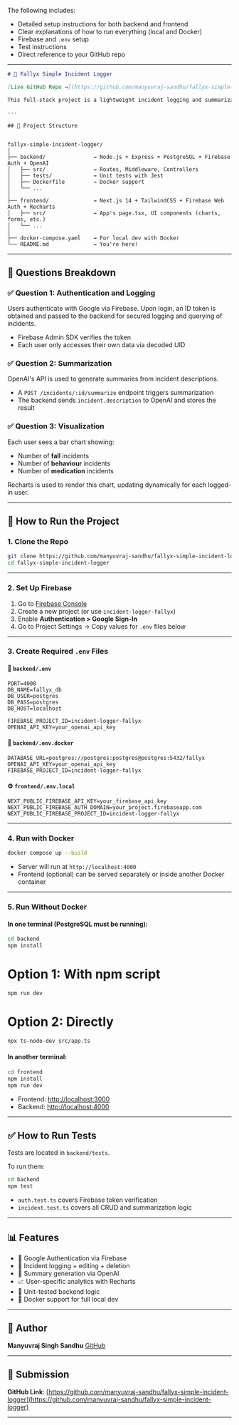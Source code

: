 The following includes:

* Detailed setup instructions for both backend and frontend
* Clear explanations of how to run everything (local and Docker)
* Firebase and `.env` setup
* Test instructions
* Direct reference to your GitHub repo

---

```markdown
# 🧠 Fallyx Simple Incident Logger

[Live GitHub Repo →](https://github.com/manyuvraj-sandhu/fallyx-simple-incident-logger)

This full-stack project is a lightweight incident logging and summarization tool. Users can log "fall", "medication", or "behaviour" incidents, generate summaries with AI (OpenAI API), and view visual analytics per user. Auth is powered by Firebase and all actions are secured with ID tokens.

---
```
```
## 📁 Project Structure


fallyx-simple-incident-logger/
│
├── backend/               → Node.js + Express + PostgreSQL + Firebase Auth + OpenAI
│   ├── src/               → Routes, Middleware, Controllers
│   ├── tests/             → Unit tests with Jest
│   ├── Dockerfile         → Docker support
│   └── ...
│
├── frontend/              → Next.js 14 + TailwindCSS + Firebase Web Auth + Recharts
│   ├── src/               → App's page.tsx, UI components (charts, forms, etc.)
│   └── ...
│
├── docker-compose.yaml    → For local dev with Docker
└── README.md              → You're here!

````

---

## 🧪 Questions Breakdown

### ✅ Question 1: Authentication and Logging
Users authenticate with Google via Firebase. Upon login, an ID token is obtained and passed to the backend for secured logging and querying of incidents.

- Firebase Admin SDK verifies the token
- Each user only accesses their own data via decoded UID

### ✅ Question 2: Summarization
OpenAI's API is used to generate summaries from incident descriptions.

- A `POST /incidents/:id/summarize` endpoint triggers summarization
- The backend sends `incident.description` to OpenAI and stores the result

### ✅ Question 3: Visualization
Each user sees a bar chart showing:
- Number of **fall** incidents
- Number of **behaviour** incidents
- Number of **medication** incidents

Recharts is used to render this chart, updating dynamically for each logged-in user.

---

## 🚀 How to Run the Project

### 1. Clone the Repo

```bash
git clone https://github.com/manyuvraj-sandhu/fallyx-simple-incident-logger.git
cd fallyx-simple-incident-logger
````

---

### 2. Set Up Firebase

1. Go to [Firebase Console](https://console.firebase.google.com/)
2. Create a new project (or use `incident-logger-fallyx`)
3. Enable **Authentication > Google Sign-In**
4. Go to Project Settings → Copy values for `.env` files below

---

### 3. Create Required `.env` Files

#### 🔐 `backend/.env`

```env
PORT=4000
DB_NAME=fallyx_db
DB_USER=postgres
DB_PASS=postgres
DB_HOST=localhost

FIREBASE_PROJECT_ID=incident-logger-fallyx
OPENAI_API_KEY=your_openai_api_key
```

#### 🐳 `backend/.env.docker`

```env
DATABASE_URL=postgres://postgres:postgres@postgres:5432/fallyx
OPENAI_API_KEY=your_openai_api_key
FIREBASE_PROJECT_ID=incident-logger-fallyx
```

#### ⚙️ `frontend/.env.local`

```env
NEXT_PUBLIC_FIREBASE_API_KEY=your_firebase_api_key
NEXT_PUBLIC_FIREBASE_AUTH_DOMAIN=your_project.firebaseapp.com
NEXT_PUBLIC_FIREBASE_PROJECT_ID=incident-logger-fallyx
```

---

### 4. Run with Docker

```bash
docker compose up --build
```

* Server will run at `http://localhost:4000`
* Frontend (optional) can be served separately or inside another Docker container

---

### 5. Run Without Docker

#### In one terminal (PostgreSQL must be running):
```bash
cd backend
npm install
```

# Option 1: With npm script
```bash
npm run dev
```

# Option 2: Directly
```bash
npx ts-node-dev src/app.ts
```

#### In another terminal:

```bash
cd frontend
npm install
npm run dev
```

* Frontend: [http://localhost:3000](http://localhost:3000)
* Backend: [http://localhost:4000](http://localhost:4000)

---

## ✅ How to Run Tests

Tests are located in `backend/tests`.

To run them:

```bash
cd backend
npm test
```

* `auth.test.ts` covers Firebase token verification
* `incident.test.ts` covers all CRUD and summarization logic

---

## 📊 Features

* 🔐 Google Authentication via Firebase
* 📝 Incident logging + editing + deletion
* 💬 Summary generation via OpenAI
* 📈 User-specific analytics with Recharts
* 🧪 Unit-tested backend logic
* 🐳 Docker support for full local dev

---

## 🙌 Author

**Manyuvraj Singh Sandhu**
[GitHub](https://github.com/manyuvraj-sandhu)

---

## 📎 Submission

**GitHub Link**:
[https://github.com/manyuvraj-sandhu/fallyx-simple-incident-logger](https://github.com/manyuvraj-sandhu/fallyx-simple-incident-logger)

---
